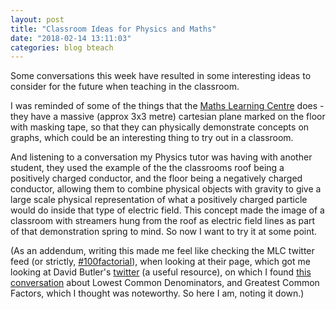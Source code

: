 ```yaml
---
layout: post
title: "Classroom Ideas for Physics and Maths"
date: "2018-02-14 13:11:03"
categories: blog bteach
---
```

Some conversations this week have resulted in some interesting ideas to consider for the future when teaching in the classroom.

I was reminded of some of the things that the [Maths Learning Centre](https://www.adelaide.edu.au/mathslearning/) does - they have a massive (approx 3x3 metre) cartesian plane marked on the floor with masking tape, so that they can physically demonstrate concepts on graphs, which could be an interesting thing to try out in a classroom.

And listening to a conversation my Physics tutor was having with another student, they used the example of the the classrooms roof being a positively charged conductor, and the floor being a negatively charged conductor, allowing them to combine physical objects with gravity to give a large scale physical representation of what a positively charged particle would do inside that type of electric field. This concept made the image of a classroom with streamers hung from the roof as electric field lines as part of that demonstration spring to mind. So now I want to try it at some point.

(As an addendum, writing this made me feel like checking the MLC twitter feed (or strictly, [#100factorial](https://twitter.com/search?q=%23100factorial)), when looking at their page, which got me looking at David Butler's [twitter](https://twitter.com/DavidKButlerUoA) (a useful resource), on which I found [this conversation](https://twitter.com/vaslona/status/960297146082762752) about Lowest Common Denominators, and Greatest Common Factors, which I thought was noteworthy. So here I am, noting it down.)